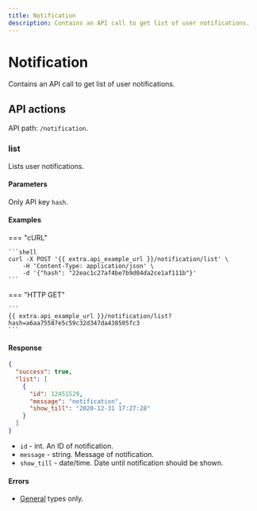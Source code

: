 ```yaml
---
title: Notification
description: Contains an API call to get list of user notifications.
---
```


# Notification

Contains an API call to get list of user notifications.

## API actions

API path: `/notification`.

### list

Lists user notifications.

#### Parameters

Only API key `hash`.

#### Examples

\=== "cURL"

````
```shell
curl -X POST '{{ extra.api_example_url }}/notification/list' \
    -H 'Content-Type: application/json' \
    -d '{"hash": "22eac1c27af4be7b9d04da2ce1af111b"}'
```
````

\=== "HTTP GET"

````
```
{{ extra.api_example_url }}/notification/list?hash=a6aa75587e5c59c32d347da438505fc3
```
````

#### Response

```json
{
  "success": true,
  "list": [
    {
      "id": 12451529,
      "message": "notification",
      "show_till": "2020-12-31 17:27:28"
    }
  ]
}
```

* `id` - int. An ID of notification.
* `message` - string. Message of notification.
* `show_till` - date/time. Date until notification should be shown.

#### Errors

* [General](../../../../general/errors.md#error-codes) types only.

